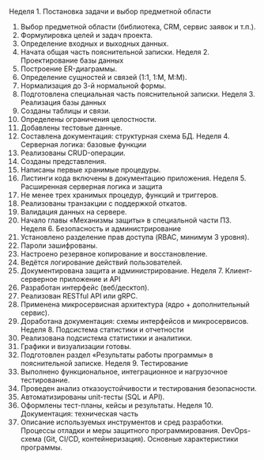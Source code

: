 Неделя 1. Постановка задачи и выбор предметной области
1. Выбор предметной области (библиотека, CRM, сервис заявок и т.п.).
2. Формулировка целей и задач проекта.
3. Определение входных и выходных данных.
4. Начата общая часть пояснительной записки.
Неделя 2. Проектирование базы данных
1. Построение ER-диаграммы.
2. Определение сущностей и связей (1:1, 1:M, M:M).
3. Нормализация до 3-й нормальной формы.
4. Подготовлена специальная часть пояснительной записки.
Неделя 3. Реализация базы данных
1. Созданы таблицы и связи.
2. Определены ограничения целостности.
3. Добавлены тестовые данные.
4. Составлена документация: структурная схема БД.
Неделя 4. Серверная логика: базовые функции
1. Реализованы CRUD-операции.
2. Созданы представления.
3. Написаны первые хранимые процедуры.
4. Листинги кода включены в документацию приложения.
Неделя 5. Расширенная серверная логика и защита
1. Не менее трех хранимых процедур, функций и триггеров.
2. Реализованы транзакции с поддержкой откатов.
3. Валидация данных на сервере.
4. Начало главы «Механизмы защиты» в специальной части ПЗ.
Неделя 6. Безопасность и администрирование
1. Установлено разделение прав доступа (RBAC, минимум 3 уровня).
2. Пароли зашифрованы.
3. Настроено резервное копирование и восстановление.
4. Ведётся логирование действий пользователей.
5. Документирована защита и администрирование.
Неделя 7. Клиент-серверное приложение и API
1. Разработан интерфейс (веб/десктоп).
2. Реализован RESTful API или gRPC.
3. Применена микросервисная архитектура (ядро + дополнительный сервис).
4. Доработана документация: схемы интерфейсов и микросервисов.
Неделя 8. Подсистема статистики и отчетности
1. Реализована подсистема статистики и аналитики.
2. Графики и визуализации готовы.
3. Подготовлен раздел «Результаты работы программы» в пояснительной записке.
Неделя 9. Тестирование
1. Выполнено функциональное, интеграционное и нагрузочное тестирование.
2. Проведен анализ отказоустойчивости и тестирования безопасности.
3. Автоматизированы unit-тесты (SQL и API).
4. Оформлены тест-планы, кейсы и результаты.
Неделя 10. Документация: техническая часть
1. Описание используемых инструментов и сред разработки.
Процессы отладки и меры защитного программирования.
DevOps-схема (Git, CI/CD, контейнеризация).
Основные характеристики программы.
